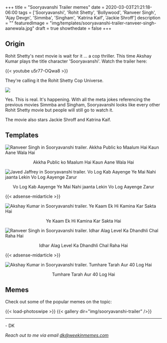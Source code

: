 +++
title = "Sooryavanshi Trailer memes"
date = 2020-03-03T21:21:18-06:00
tags = ['Sooryavanshi', 'Rohit Shetty', 'Bollywood', 'Ranveer Singh', 'Ajay Devgn', 'Simmba', 'Singham', 'Katrina Kaif', 'Jackie Shroff']
description = ""
featuredImage = "img/templates/sooryavanshi-trailer-ranveer-singh-aanewala.jpg"
draft = true
showthedate = false
+++


## Origin

Rohit Shetty's next movie is wait for it ... a cop thriller. This time Akshay Kumar plays the title character 'Sooryavanshi'. Watch the trailer here:

<!--more-->

{{< youtube u5r77-OQwa8 >}}

They're calling it the Rohit Shetty Cop Universe.

![](img/rohit-shetty-cop-universe.png)

Yes. This is real. It's happening. With all the meta jokes referencing the previous movies Simmba and Singham, Sooryavanshi looks like every other Rohit Shetty movie but people will still go to watch it.

The movie also stars Jackie Shroff and Katrina Kaif. 

## Templates

![Ranveer Singh in Sooryavanshi trailer. Akkha Public ko Maalum Hai Kaun Aane Wala Hai](img/templates/sooryavanshi-trailer-ranveer-singh-aanewala.jpg)
<center>Akkha Public ko Maalum Hai Kaun Aane Wala Hai</center>

![Javed Jaffrey in Sooryavanshi trailer. Vo Log Kab Aayenge Ye Mai Nahi jaanta Lekin Vo Log Aayenge Zarur](img/templates/sooryavanshi-trailer-javed-jaffrey-log.jpg)
<center>Vo Log Kab Aayenge Ye Mai Nahi jaanta Lekin Vo Log Aayenge Zarur</center>

{{< adsense-midarticle >}}

![Akshay Kumar in Sooryavanshi trailer. Ye Kaam Ek Hi Kamina Kar Sakta Hai](img/templates/sooryavanshi-trailer-akshay-kumar-kameena.jpg)
<center>Ye Kaam Ek Hi Kamina Kar Sakta Hai</center>

![Ranveer Singh in Sooryavanshi trailer. Idhar Alag Level Ka Dhandhli Chal Raha Hai](img/templates/sooryavanshi-trailer-ranveer-singh-dhandhli.jpg)
<center>Idhar Alag Level Ka Dhandhli Chal Raha Hai</center>

{{< adsense-midarticle >}}

![Akshay Kumar in Sooryavanshi trailer. Tumhare Tarah Aur 40 Log Hai](img/templates/sooryavanshi-trailer-akshay-kumar-40.jpg)
<center>Tumhare Tarah Aur 40 Log Hai</center>


## Memes

Check out some of the popular memes on the topic:

{{< load-photoswipe >}}
{{< gallery dir="img/sooryavanshi-trailer" />}}


---
\- DK

*Reach out to me via email dk@weekinmemes.com*
